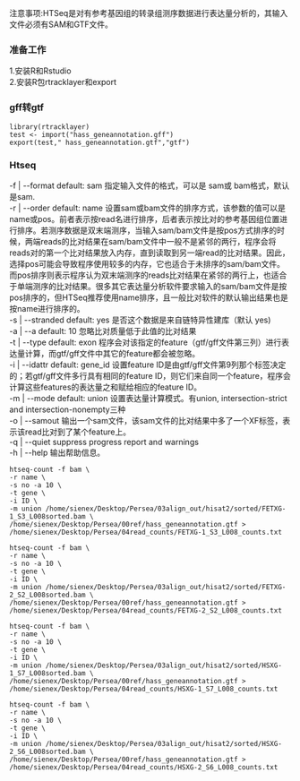 注意事项:HTSeq是对有参考基因组的转录组测序数据进行表达量分析的，其输入文件必须有SAM和GTF文件。

### 准备工作
1.安装R和Rstudio  
2.安装R包rtracklayer和export


### gff转gtf
```
library(rtracklayer)
test <- import("hass_geneannotation.gff")
export(test," hass_geneannotation.gtf","gtf")
```
### Htseq
-f | --format default: sam 指定输入文件的格式，可以是 sam或 bam格式，默认是sam.  
-r | --order default: name 设置sam或bam文件的排序方式，该参数的值可以是name或pos。前者表示按read名进行排序，后者表示按比对的参考基因组位置进行排序。若测序数据是双末端测序，当输入sam/bam文件是按pos方式排序的时候，两端reads的比对结果在sam/bam文件中一般不是紧邻的两行，程序会将reads对的第一个比对结果放入内存，直到读取到另一端read的比对结果。因此，选择pos可能会导致程序使用较多的内存，它也适合于未排序的sam/bam文件。而pos排序则表示程序认为双末端测序的reads比对结果在紧邻的两行上，也适合于单端测序的比对结果。很多其它表达量分析软件要求输入的sam/bam文件是按pos排序的，但HTSeq推荐使用name排序，且一般比对软件的默认输出结果也是按name进行排序的。  
-s | --stranded default: yes 是否这个数据是来自链特异性建库（默认 yes)  
-a | --a default: 10 忽略比对质量低于此值的比对结果  
-t | --type default: exon 程序会对该指定的feature（gtf/gff文件第三列）进行表达量计算，而gtf/gff文件中其它的feature都会被忽略。  
-i | --idattr default: gene_id 设置feature ID是由gtf/gff文件第9列那个标签决定的；若gtf/gff文件多行具有相同的feature ID，则它们来自同一个feature，程序会计算这些features的表达量之和赋给相应的feature ID。  
-m | --mode default: union 设置表达量计算模式。有union, intersection-strict and intersection-nonempty三种  
-o | --samout 输出一个sam文件，该sam文件的比对结果中多了一个XF标签，表示该read比对到了某个feature上。  
-q | --quiet suppress progress report and warnings  
-h | --help 输出帮助信息。  
```
htseq-count -f bam \
-r name \
-s no -a 10 \
-t gene \
-i ID \
-m union /home/sienex/Desktop/Persea/03align_out/hisat2/sorted/FETXG-1_S3_L008sorted.bam \
/home/sienex/Desktop/Persea/00ref/hass_geneannotation.gtf > /home/sienex/Desktop/Persea/04read_counts/FETXG-1_S3_L008_counts.txt
```
```
htseq-count -f bam \
-r name \
-s no -a 10 \
-t gene \
-i ID \
-m union /home/sienex/Desktop/Persea/03align_out/hisat2/sorted/FETXG-2_S2_L008sorted.bam \
/home/sienex/Desktop/Persea/00ref/hass_geneannotation.gtf > /home/sienex/Desktop/Persea/04read_counts/FETXG-2_S2_L008_counts.txt
```
```
htseq-count -f bam \
-r name \
-s no -a 10 \
-t gene \
-i ID \
-m union /home/sienex/Desktop/Persea/03align_out/hisat2/sorted/HSXG-1_S7_L008sorted.bam \
/home/sienex/Desktop/Persea/00ref/hass_geneannotation.gtf > /home/sienex/Desktop/Persea/04read_counts/HSXG-1_S7_L008_counts.txt
```
```
htseq-count -f bam \
-r name \
-s no -a 10 \
-t gene \
-i ID \
-m union /home/sienex/Desktop/Persea/03align_out/hisat2/sorted/HSXG-2_S6_L008sorted.bam \
/home/sienex/Desktop/Persea/00ref/hass_geneannotation.gtf > /home/sienex/Desktop/Persea/04read_counts/HSXG-2_S6_L008_counts.txt
```
